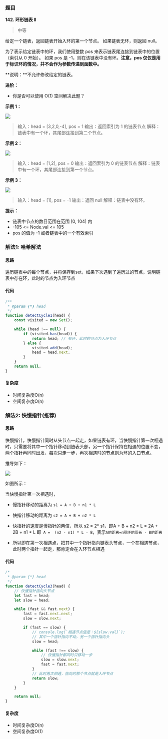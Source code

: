 ### 题目
**142. 环形链表 II**
>中等

给定一个链表，返回链表开始入环的第一个节点。 如果链表无环，则返回 null。

为了表示给定链表中的环，我们使用整数 pos 来表示链表尾连接到链表中的位置（索引从 0 开始）。 如果 pos 是 -1，则在该链表中没有环。**注意，pos 仅仅是用于标识环的情况，并不会作为参数传递到函数中。**

**说明：**不允许修改给定的链表。

**进阶：**

* 你是否可以使用 O(1) 空间解决此题？

**示例 1：**

![](https://gitee.com/sinkhaha/picture/raw/master/img/leetcode/142_1.png)


>输入：head = [3,2,0,-4], pos = 1
输出：返回索引为 1 的链表节点
解释：链表中有一个环，其尾部连接到第二个节点。

**示例 2：**

![](https://gitee.com/sinkhaha/picture/raw/master/img/leetcode/142_2.png)


>输入：head = [1,2], pos = 0
输出：返回索引为 0 的链表节点
解释：链表中有一个环，其尾部连接到第一个节点。

**示例 3：**

![](https://gitee.com/sinkhaha/picture/raw/master/img/leetcode/142_3.png)


>输入：head = [1], pos = -1
输出：返回 null
解释：链表中没有环。

**提示：**

* 链表中节点的数目范围在范围 [0, 104] 内
* -105 <= Node.val <= 105
* pos 的值为 -1 或者链表中的一个有效索引

### 解法1: 哈希解法
#### 思路
遍历链表中的每个节点，并将保存到set，如果下次遇到了遍历过的节点，说明链表中存在环，此时的节点为入环节点

#### 代码
```javascript
/**
 * @param {*} head 
 */
function detectCycle1(head) {
    const visited = new Set();

    while (head !== null) {
        if (visited.has(head)) {
            return head; // 有环，此时的节点为入环节点
        } else {
            visited.add(head);
            head = head.next;
        }
    }
    return null;
}

```

#### 复杂度
* 时间复杂度O(n)
* 空间复杂度O(n)


### 解法2: 快慢指针(推荐)
#### 思路
快慢指针，快慢指针同时从头节点一起走，如果链表有环，当快慢指针第一次相遇时，只需要将其中一个指针移动到链表头部，另一个指针保持在相遇的位置不变，两个指针再同时出发，每次只走一步，再次相遇时的节点则为环的入口节点。



推导如下：

![](https://gitee.com/sinkhaha/picture/raw/master/img/leetcode/%E7%8E%AF%E5%BD%A2%E9%93%BE%E8%A1%A8.png)

如图所示：

当快慢指针第一次相遇时，

- 慢指针移动的距离为 `s1 = A + B + n1 * L`

- 快指针移动的距离为 `s2 = A + B + n2 * L`

- 快指针的速度是慢指针的两倍，所以 s2 = 2* s1，即A + B + n2 * L = 2A + 2B + n1 * L 即` A =  (n2 - n1) * L - B`，表示`A的距离=n圈环的周长 - B的距离`

- 所以即在第一次相遇点，把其中一个指针指向链表头节点，一个在相遇节点，此时两个指针一起走，那肯定会在入环节点相遇

  

#### 代码

```javascript
/*
 * @param {*} head 
 */
function detectCycle3(head) {
    // 快慢指针指向头节点
    let fast = head;
    let slow = head; 

    while (fast && fast.next) {
        fast = fast.next.next;
        slow = slow.next;

        if (fast == slow) {
            // console.log(`相遇节点值是：${slow.val}`);
            // 其中一个指针指向不动，另一个指针指向头
            slow = head;

            while (fast !== slow) {
                // 快慢指针都同时只移动一步
                slow = slow.next;
                fast = fast.next;
            }
            // 此时再次相遇，指向的那个节点就是入环节点
            return slow;
        }
    }

    return null;
}

```

#### 复杂度
* 时间复杂度O(n)
* 空间复杂度O(1)